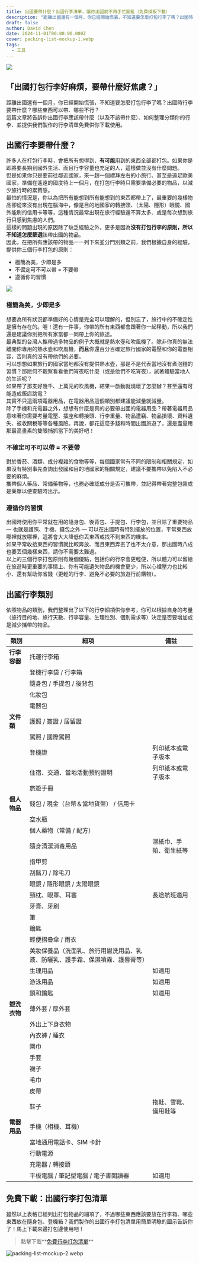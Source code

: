 ```yaml
---
title: 出國要帶什麼？出國行李清單，讓你出國前不再手忙腳亂（免費模板下載）
description: "距離出國還有一個月，你已經開始慌張，不知道要怎麼打包行李了嗎？出國時行李要帶什麼？哪些東西可以帶、哪些不行？ "
draft: false
author: David Chen
date: 2024-11-01T00:00:00.000Z
cover: packing-list-mockup-1.webp
tags:
  - 工具
---
```



![](packing-list-mockup-1.webp)

## 「出國打包行李好麻煩，要帶什麼好焦慮？」

距離出國還有一個月，你已經開始慌張，不知道要怎麼打包行李了嗎？出國時行李要帶什麼？哪些東西可以帶、哪些不行？\
這篇文章將告訴你出國行李應該帶什麼（以及不該帶什麼）、如何整理分類你的行李、並提供我們製作的行李清單免費供你下載使用。   

## 出國行李要帶什麼？

許多人在打包行李時，會把所有想得到、**有可能**用到的東西全部都打包。如果你是即將要長期到國外生活、而且行李容量也充足的人，這樣做並沒有什麼問題。\
但是如果你只是要前往鄰近國家，來一趟一個禮拜左右的小旅行、甚至是遠足歐美國家，準備在遙遠的國度待上一個月，在打包行李時只需要準備必要的物品，以減少旅行時的累贅感。\
最怕的情況是，你以為把所有能想到所有能想到的東西都帶上了，最重要的幾樣物品卻從來沒有出現在腦海中，像是目的地國家的轉接頭、（太陽、隱形）眼鏡、國外能刷的信用卡等等，這種情況最常出現在旅行經驗還不算太多、或是每次想到旅行只感到焦慮的人們。\
這樣的問題出現的原因除了缺乏經驗之外，更多是因為**沒有打包行李的原則，所以不知道怎麼篩選**該帶出國的物品。\
因此，在把所有應該帶的物品一一列下來並分門別類之前，我們根據自身的經驗，提供你三個行李打包的原則：   

* 極簡為美，少即是多   
* 不倔定可不可以帶 = 不要帶   
* 遵循你的習慣

![](packing-tips.webp)

### 極簡為美，少即是多

想要為所有狀況都準備好的心情是完全可以理解的，但別忘了，旅行中的不確定性是擁有存在的。喔！還有一件事，你帶的所有東西都會跟著你一起移動，所以我們還是建議你別把所有家當都一同帶上你的旅途。\
最典型的台灣人攜帶過多物品的例子大概就是熱水壺和吹風機了。除非你真的無法離開你專用的熱水壺和吹風機，**而且**你還百分百確定旅行國家的電壓和你的電器相容，否則真的沒有帶他們的必要。\
可以想想如果旅行的國家當地都沒有提供熱水壺，那是不是代表當地沒有煮泡麵的習慣？那麽何不觀察看看他們宵夜吃什麼（或是他們不吃宵夜），試著體驗當地人的生活呢？\
如果帶了那支好幾千、上萬元的吹風機，結果一啟動就燒壞了怎麼辦？甚至還有可能造成飯店跳電？\
其實不只這兩項電器用品，在電器用品這個類別都建議能減量就減量。\
除了手機和充電器之外，想想有什麼是真的必要帶出國的電器用品？帶著電器用品意味著你需要考量電壓、插座和轉接頭、行李重量、物品遭竊、物品損壞、資料遺失、被收關稅等等各種風險。再說，都花這麼多錢和時間出國旅遊了，還是盡量用那最高畫素的雙眼捕抓當下的美好吧！   

### 不確定可不可以帶 = 不要帶

對於香菸、酒類、成分複雜的食物等等，每個國家常有不同的限制和相關規定，如果沒有特別事先查詢出發國和目的地國家的相關規定，建議不要攜帶以免陷入不必要的麻煩。\
攜帶個人藥品、常備藥物等，也務必確認成分是否可攜帶，並記得帶著完整包裝或是藥單以便查驗時出示。   

### 遵循你的習慣

出國時使用你平常就在用的隨身包、後背包、手提包、行李包，並且除了重要物品 — 也就是護照、手機、錢包之外 — 可以在出國時有特別擺放的位置，平常東西放哪裡就放哪裡，這將會大大降低你丟東西或找不到東西的機率。\
如果平常收拾東西的習慣就比較奔放、而且東西弄丟了也不太介意，那出國時八成也要丟個幾樣東西，請你不需要太難過。\
以上的三個行李打包原則有幾個優點，包括你的行李會更輕便，所以體力可以留給在旅遊時更重要的事情上、你有可能遺失物品的機會更少，所以心裡壓力也比較小、還有幫助你省錢（更輕的行李、避免不必要的旅遊行前購物）。   

## 出國行李類別

依照物品的類別，我們整理出了以下的行李細項供你參考，你可以根據自身的考量（旅行目的地、旅行天數、行李容量、生理性別、個別需求等）決定是否要增加或是減少攜帶的物品。   

| 類別       | 細項                                      | 備註          |
| -------- | --------------------------------------- | ----------- |
| **行李容器** | 托運行李箱                                   |             |
|          | 登機行李袋 / 行李箱                             |             |
|          | 隨身包 / 手提包 / 後背包                         |             |
|          | 化妝包                                     |             |
|          | 電器包                                     |             |
| **文件類**  | 護照 / 簽證 / 居留證                           |             |
|          | 駕照 / 國際駕照                               |             |
|          | 登機證                                     | 列印紙本或電子版本   |
|          | 住宿、交通、當地活動預約證明                          | 列印紙本或電子版本   |
|          | 旅遊手冊                                    |             |
| **個人物品** | 錢包 / 現金（台幣＆當地貨幣） / 信用卡                  |             |
|          | 空水瓶                                     |             |
|          | 個人藥物（常備 / 配方）                           |             |
|          | 隨身清潔消毒用品                                | 濕紙巾、手帕、衛生紙等 |
|          | 指甲剪                                     |             |
|          | 刮鬍刀 / 除毛刀                               |             |
|          | 眼鏡 / 隱形眼鏡 / 太陽眼鏡                        |             |
|          | 頸枕、眼罩、耳塞                                | 長途航班適用      |
|          | 牙膏、牙刷                                   |             |
|          | 筆                                       |             |
|          | 鑰匙                                      |             |
|          | 輕便摺疊傘 / 雨衣                              |             |
|          | 美妝保養品（洗面乳、旅行用盥洗用品、乳液、防曬乳、護手霜、保濕噴霧、護唇膏等） |             |
|          | 生理用品                                    | 如適用         |
|          | 游泳用品                                    | 如適用         |
|          | 鎖和鑰匙                                    | 如適用         |
| **盥洗衣物** | 薄外套 / 厚外套                               |             |
|          | 外出上下身衣物                                 |             |
|          | 內衣褲 / 睡衣                                |             |
|          | 圍巾                                      |             |
|          | 手套                                      |             |
|          | 襪子                                      |             |
|          | 毛巾                                      |             |
|          | 皮帶                                      |             |
|          | 鞋子                                      | 拖鞋、雪靴、備用鞋等  |
| **電器用品** | 手機（相機、耳機）                               |             |
|          | 當地通用電話卡、SIM 卡針                          |             |
|          | 行動電源                                    |             |
|          | 充電器 / 轉接頭                               |             |
|          | 平板電腦 / 筆記型電腦 / 電子書閱讀器                   | 如適用         |

## 免費下載：出國行李打包清單

雖然以上表格已經列出打包物品的細項了，不過哪些東西應該要放在行李箱、哪些東西放在隨身包、登機箱？我們製作的出國行李打包清單用簡單明瞭的圖示告訴你了！馬上下載來邊打包邊使用吧！

> 點擊下載**[免費行李打包清單](https://exittaiwan.gumroad.com/l/packing-list)**

![packing-list-mockup-2.webp](files/packing-list-mockup-2.webp)
